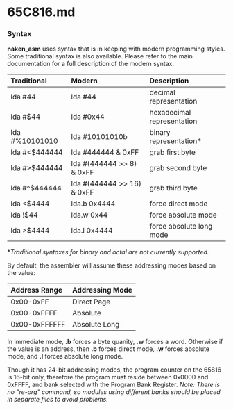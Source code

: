 
65C816.md
=========

### Syntax
**naken\_asm** uses syntax that is in keeping with modern programming styles. Some traditional syntax is also available. Please refer to the main documentation for a full description of the modern syntax.

| Traditional    | Modern                     | Description                  |
|:---------------|:---------------------------|:-----------------------------|
| lda #44        | lda #44                    | decimal representation       |
| lda #$44       | lda #0x44                  | hexadecimal representation   |
| lda #%10101010 | lda #10101010b             | binary representation\*      |
| lda #<$444444  | lda #444444 & 0xFF         | grab first byte              |
| lda #>$444444  | lda #(444444 >> 8) & 0xFF  | grab second byte             |
| lda #^$444444  | lda #(444444 >> 16) & 0xFF | grab third byte              |
| lda <$4444     | lda.b 0x4444               | force direct mode            |
| lda !$44       | lda.w 0x44                 | force absolute mode          |
| lda >$4444     | lda.l 0x4444               | force absolute long mode     |

\**Traditional syntaxes for binary and octal are not currently supported.*

By default, the assembler will assume these addressing modes based on the value:

| Address Range     | Addressing Mode       |
|:------------------|:----------------------|
| 0x00-0xFF         | Direct Page           |
| 0x00-0xFFFF       | Absolute              |
| 0x00-0xFFFFFF     | Absolute Long         |

In immediate mode, **.b** forces a byte quanity, **.w** forces a word. Otherwise if the value is an address, then **.b** forces direct mode, **.w** forces absolute mode, and **.l** forces absolute long mode.

Though it has 24-bit addressing modes, the program counter on the 65816 is 16-bit only, therefore the program must reside between 0x0000 and 0xFFFF, and bank selected with the Program Bank Register. *Note: There is no "re-org" command, so modules using different banks should be placed in separate files to avoid problems.*
